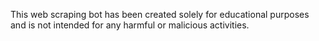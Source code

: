 This web scraping bot has been created solely for educational purposes and is not intended for any harmful or malicious activities.

